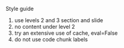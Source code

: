 Style guide

1. use levels 2 and 3 section and slide
2. no content under level 2
3. try an extensive use of cache, eval=False
4. do not use code chunk labels
